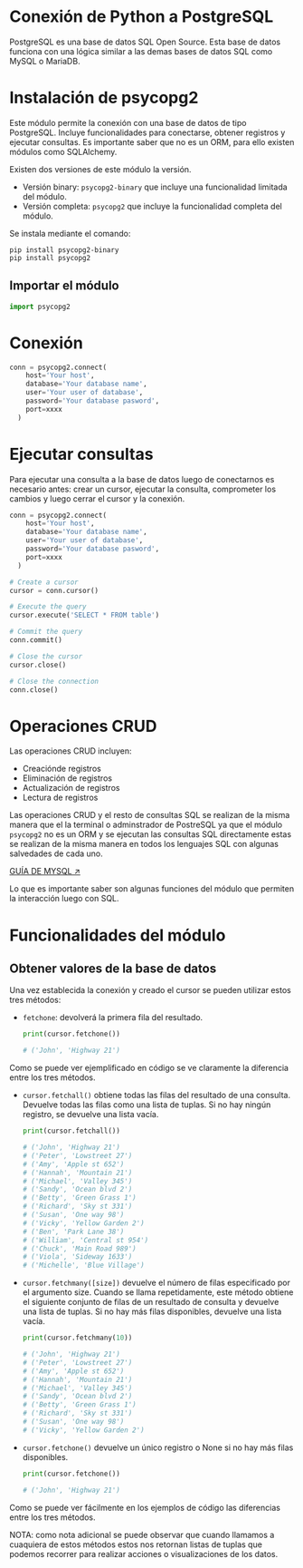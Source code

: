 # Conexión de Python a PostgreSQL

PostgreSQL es una base de datos SQL Open Source. Esta base de datos funciona con una lógica similar a las demas bases de datos SQL como MySQL o MariaDB.

# Instalación de psycopg2

Este módulo permite la conexión con una base de datos de tipo PostgreSQL. Incluye funcionalidades para conectarse, obtener registros y ejecutar consultas. Es importante saber que no es un ORM, para ello existen módulos como SQLAlchemy.

Existen dos versiones de este módulo la versión.
* Versión binary: `psycopg2-binary` que incluye una funcionalidad limitada del módulo.
* Versión completa: `psycopg2` que incluye la funcionalidad completa del módulo.

Se instala mediante el comando:
```shell
pip install psycopg2-binary
pip install psycopg2
```

## Importar el módulo

```python
import psycopg2
```

# Conexión

```python
conn = psycopg2.connect(
    host='Your host',
    database='Your database name',
    user='Your user of database',
    password='Your database pasword',
    port=xxxx
  )
```

# Ejecutar consultas

Para ejecutar una consulta a la base de datos luego de conectarnos es necesario antes: crear un cursor, ejecutar la consulta, comprometer los cambios y luego cerrar el cursor y la conexión.

```python
conn = psycopg2.connect(
    host='Your host',
    database='Your database name',
    user='Your user of database',
    password='Your database pasword',
    port=xxxx
  )

# Create a cursor
cursor = conn.cursor()

# Execute the query
cursor.execute('SELECT * FROM table')

# Commit the query
conn.commit()

# Close the cursor
cursor.close()

# Close the connection
conn.close()
```


# Operaciones CRUD

Las operaciones CRUD incluyen:
* Creaciónde registros
* Eliminación de registros
* Actualización de registros
* Lectura de registros

Las operaciones CRUD y el resto de consultas SQL se realizan de la misma manera que el la terminal o adminstrador de PostreSQL ya que el módulo `psycopg2` no es un ORM y se ejecutan las consultas SQL directamente estas se realizan de la misma manera en todos los lenguajes SQL con algunas salvedades de cada uno. 

[GUÍA DE MYSQL ↗](https://github.com/AntuBoccalandro/Databases)

Lo que es importante saber son algunas funciones del módulo que permiten la interacción luego con SQL.

# Funcionalidades del módulo


## Obtener valores de la base de datos

Una vez establecida la conexión y creado el cursor se pueden utilizar estos tres métodos:

* `fetchone`: devolverá la primera fila del resultado.
  
    ```python
    print(cursor.fetchone())
    
    # ('John', 'Highway 21')
    ```

Como se puede ver ejemplificado en código se ve claramente la diferencia entre los tres métodos.

* `cursor.fetchall()` obtiene todas las filas del resultado de una consulta. Devuelve todas las filas como una lista de tuplas. Si no hay ningún registro, se devuelve una lista vacía.
  
    ```python
    print(cursor.fetchall())
    
    # ('John', 'Highway 21')
    # ('Peter', 'Lowstreet 27')
    # ('Amy', 'Apple st 652')
    # ('Hannah', 'Mountain 21')
    # ('Michael', 'Valley 345')
    # ('Sandy', 'Ocean blvd 2')
    # ('Betty', 'Green Grass 1')
    # ('Richard', 'Sky st 331')
    # ('Susan', 'One way 98')
    # ('Vicky', 'Yellow Garden 2')
    # ('Ben', 'Park Lane 38')
    # ('William', 'Central st 954')
    # ('Chuck', 'Main Road 989')
    # ('Viola', 'Sideway 1633')
    # ('Michelle', 'Blue Village') 
    ```

* `cursor.fetchmany([size])` devuelve el número de filas especificado por el argumento size. Cuando se llama repetidamente, este método obtiene el siguiente conjunto de filas de un resultado de consulta y devuelve una lista de tuplas. Si no hay más filas disponibles, devuelve una lista vacía.
  
    ```python
    print(cursor.fetchmany(10))
    
    # ('John', 'Highway 21')
    # ('Peter', 'Lowstreet 27')
    # ('Amy', 'Apple st 652')
    # ('Hannah', 'Mountain 21')
    # ('Michael', 'Valley 345')
    # ('Sandy', 'Ocean blvd 2')
    # ('Betty', 'Green Grass 1')
    # ('Richard', 'Sky st 331')
    # ('Susan', 'One way 98')
    # ('Vicky', 'Yellow Garden 2')
    ```


* `cursor.fetchone()` devuelve un único registro o None si no hay más filas disponibles.
    ```python
    print(cursor.fetchone())
    
    # ('John', 'Highway 21')
    ```

Como se puede ver fácilmente en los ejemplos de código las diferencias entre los tres métodos.

NOTA: como nota adicional se puede observar que cuando llamamos a cuaquiera de estos métodos estos nos retornan listas de tuplas que podemos recorrer para realizar acciones o visualizaciones de los datos.

